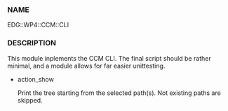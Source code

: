 ### NAME

EDG::WP4::CCM::CLI

### DESCRIPTION

This module inplements the CCM CLI. The final script should be rather minimal,
and a module allows for far easier unittesting.

- action\_show

    Print the tree starting from the selected path(s). Not existing paths are skipped.

